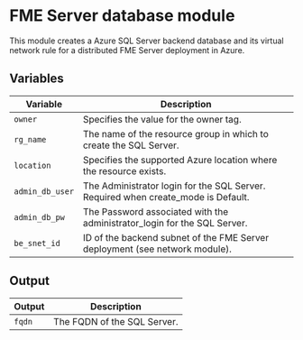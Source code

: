 # FME Server database module
This module creates a Azure SQL Server backend database and its virtual network rule for a distributed FME Server deployment in Azure.

## Variables
|Variable|Description|
|---|---|
|`owner` | Specifies the value for the owner tag.
|`rg_name` | The name of the resource group in which to create the SQL Server.
|`location` | Specifies the supported Azure location where the resource exists.
|`admin_db_user` | The Administrator login for the SQL Server. Required when create_mode is Default. 
|`admin_db_pw` | The Password associated with the administrator_login for the SQL Server.
|`be_snet_id` | ID of the backend subnet of the FME Server deployment (see network module).

## Output
|Output|Description|
|---|---|
|`fqdn` | The FQDN of the SQL Server.